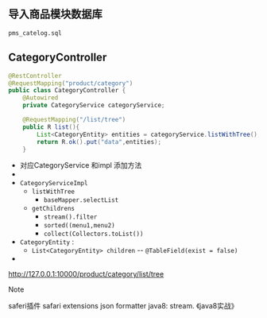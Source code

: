 ## 导入商品模块数据库

	pms_catelog.sql

## CategoryController
```java
@RestController
@RequestMapping("product/category")
public class CategoryController {
    @Autowired
    private CategoryService categoryService;

    @RequestMapping("/list/tree")
    public R list(){
        List<CategoryEntity> entities = categoryService.listWithTree();
        return R.ok().put("data",entities);
    }
```

- 对应CategoryService 和impl 添加方法
- 
- `CategoryServiceImpl`
	- `listWithTree`
		- `baseMapper.selectList`
	- `getChildrens`
		- `stream().filter`
		- `sorted((menu1,menu2)`
		- `collect(Collectors.toList())`
- `CategoryEntity` : 
	- `List<CategoryEntity> children` -- `@TableField(exist = false)`
- 
http://127.0.0.1:10000/product/category/list/tree

>[!note]
>saferi插件 safari extensions json formatter
>java8: stream. 《java8实战》